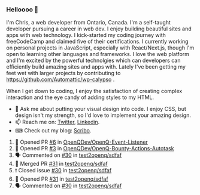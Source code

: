 ### Helloooo 👋

I'm Chris, a web developer from Ontario, Canada. I'm a self-taught developer pursuing a career in web dev. I enjoy building beautiful sites and apps with web technology.
I kick-started my coding journey with freeCodeCamp and claimed five of their certifications.  I currently working on personal projects in JavaScript, especially with React/Next.js, though I'm open to learning other languages and frameworks. I love the web platform and I'm excited by the powerful technolgies which can developers can efficiently build amazing sites and apps with. Lately I've been getting my feet wet with larger projects by contributing to https://github.com/Automattic/wp-calypso .

When I get down to coding, I enjoy the satisfaction of creating complex interaction and the eye candy of adding styles to my HTML. 

- 💬 Ask me about putting your visual design into code. I enjoy CSS, but design isn't my strength, so I'd love to implement your amazing design.
- 📫 Reach me on: [Twitter](https://twitter.com/Christo28120856), [Linkedin](https://www.linkedin.com/in/christopher-stevers-07b9a5204/).
- ⌨ Check out my blog: [Scribo](https://christopherstevers.cf).
<!--
**Christopher-Stevers/Christopher-Stevers** is a ✨ _special_ ✨ repository because its `README.md` (this file) appears on your GitHub profile.

Here are some ideas to get you started:

- 🔭 I’m currently working on ...
- 🌱 I’m currently learning ...
- 👯 I’m looking to collaborate on ...
- 🤔 I’m looking for help with ...
- 😄 Pronouns: ...
- ⚡ Fun fact: ...
-->

<!--START_SECTION:activity-->
1. 💪 Opened PR [#6](https://github.com/OpenQDev/OpenQ-Event-Listener/pull/6) in [OpenQDev/OpenQ-Event-Listener](https://github.com/OpenQDev/OpenQ-Event-Listener)
2. 💪 Opened PR [#3](https://github.com/OpenQDev/OpenQ-Bounty-Actions-Autotask/pull/3) in [OpenQDev/OpenQ-Bounty-Actions-Autotask](https://github.com/OpenQDev/OpenQ-Bounty-Actions-Autotask)
3. 🗣 Commented on [#30](https://github.com/test2openq/sdfaf/issues/30) in [test2openq/sdfaf](https://github.com/test2openq/sdfaf)
4. 🎉 Merged PR [#31](https://github.com/test2openq/sdfaf/pull/31) in [test2openq/sdfaf](https://github.com/test2openq/sdfaf)
5. ❗️ Closed issue [#30](https://github.com/test2openq/sdfaf/issues/30) in [test2openq/sdfaf](https://github.com/test2openq/sdfaf)
6. 💪 Opened PR [#31](https://github.com/test2openq/sdfaf/pull/31) in [test2openq/sdfaf](https://github.com/test2openq/sdfaf)
7. 🗣 Commented on [#30](https://github.com/test2openq/sdfaf/issues/30) in [test2openq/sdfaf](https://github.com/test2openq/sdfaf)
<!--END_SECTION:activity-->
